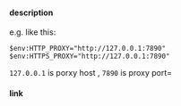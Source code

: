 #### description

e.g. like this:

```
$env:HTTP_PROXY="http://127.0.0.1:7890"
$env:HTTPS_PROXY="http://127.0.0.1:7890"
```

`127.0.0.1` is porxy host , `7890` is proxy port=

#### link

